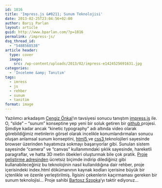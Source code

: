 ```yaml
---
id: 1816
title: 'Impress.js &#8211; Sunum Teknolojisi'
date: 2013-02-25T23:04:56+02:00
author: Barış Parlan
layout: article
guid: http://www.bparlan.com/?p=1816
permalink: /impress-js/
dsq_thread_id:
  - "5488568538"
article header:
  type: cover
  image:
    src: /wp-content/uploads/2013/02/impress-e1424525691631.jpg
categories:
  - 'İnceleme &amp; Tanıtım'
tags:
  - imress
  - js
  - rehber
  - sunum
  - tanitim
format: image
---
```


Yazılımcı arkadaşım <a title="Cengiz Önkal Web" href="http://www.cengizonkal.com/" target="_blank">Cengiz Önkal</a>&#8216;ın tavsiyesi sonucu tanıştım <a title="impress.js by github" href="http://bartaz.github.com/impress.js/#/bored" target="_blank">impress.js</a> ile. O, &#8220;slide&#8221; &#8211; &#8220;sunum&#8221; konseptine yep yeni bir soluk getiren bir <a title="GitHub" href="http://www.github.com/" target="_blank">github </a>projesi. Şimdiye kadar ancak &#8220;kinetic typography&#8221; adı altında video olarak görebildiğimiz metinlerin görsel olarak incelikle konumlandırmaları sonucu oluşan anlamsal sunum konseptini, <a title="html5 intro" href="http://www.w3schools.com/html/html5_intro.asp" target="_blank">html5 </a>ve <a title="css3 tutorial" href="http://www.w3schools.com/css3/default.asp" target="_blank">css3 </a>teknolojileri sayesinde browser üzerinden hayatımıza sokmayı başarıyorlar gibi. Sunulan sistem sayesinde &#8220;camera&#8221; ve &#8220;canvas&#8221; kullanımındaki şıklık sayesinde, hareketli paragraflar, ve hatta 3D metin öbekleri oluşturmak bile çok pratik. <a title="impress.js on github" href="github.com/bartaz/impress.js" target="_blank">Proje geliştirme adresinden</a> ücretsiz biçimde indirip dilediğiniz gibi kullanabileceğiniz bu teknolojinin nasıl kullanıldığına dair rehber, proje içerisindeki index.html dökümanının kaynak kodları içerisine büyük bir içtenlikle ve özenle yerleştirilmiş. İlgisini çekenlerin kaçırmaması gereken bir sunum teknolojisi&#8230; Proje sahibi <a title="Bartosz Szopka" href="http://bartaz.github.com/" target="_blank">Bartosz Szopka</a>&#8216;yı taktir ediyoruz&#8230;
